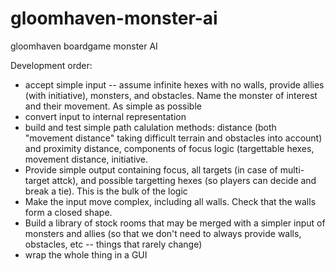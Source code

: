 # gloomhaven-monster-ai
gloomhaven boardgame monster AI

Development order:
* accept simple input -- assume infinite hexes with no walls, provide allies (with initiative), monsters, and obstacles.  Name the monster of interest and their movement.  As simple as possible
* convert input to internal representation
* build and test simple path calulation methods: distance (both "movement distance" taking difficult terrain and obstacles into account) and proximity distance, components of focus logic (targettable hexes, movement distance, initiative.
* Provide simple output containing focus, all targets (in case of multi-target attck), and possible targetting hexes (so players can decide and break a tie).  This is the bulk of the logic
* Make the input move complex, including all walls.  Check that the walls form a closed shape.
* Build a library of stock rooms that may be merged with a simpler input of monsters and allies (so that we don't need to always provide walls, obstacles, etc -- things that rarely change)
* wrap the whole thing in a GUI
